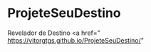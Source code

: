# ProjeteSeuDestino
 Revelador de Destino
<a href=" https://vitorgtgs.github.io/ProjeteSeuDestino/" </a>
